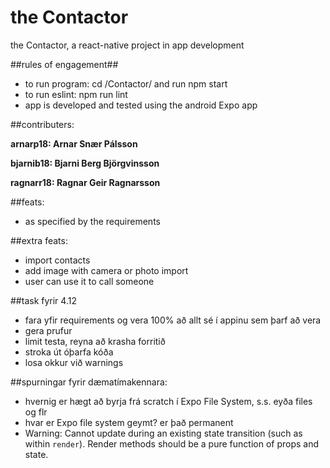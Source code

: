 # the Contactor
the Contactor, a react-native project in app development

##rules of engagement##
  - to run program: cd /Contactor/ and run npm start
  - to run eslint:  npm run lint
  - app is developed and tested using the android Expo app

##contributers:

  **arnarp18:  Arnar Snær Pálsson**

  **bjarnib18: Bjarni Berg Björgvinsson**

  **ragnarr18: Ragnar Geir Ragnarsson**

##feats:
 - as specified by the requirements

##extra feats:
  - import contacts
  - add image with camera or photo import
  - user can use it to call someone


##task fyrir 4.12
  - fara yfir requirements og vera 100% að allt sé í appinu sem þarf að vera
  - gera prufur
  - limit testa, reyna að krasha forritið
  - stroka út óþarfa kóða
  - losa okkur við warnings

##spurningar fyrir dæmatímakennara:
  - hvernig er hægt að byrja frá scratch í Expo File System, s.s. eyða files og flr
  - hvar er Expo file system geymt? er það permanent
  - Warning: Cannot update during an existing state transition (such as within `render`). Render methods should be a pure function of props and state.
